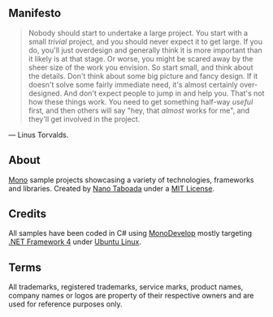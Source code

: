 Manifesto
---------
> Nobody should start to undertake a large project. You start with a small _trivial_ project, and you should never expect it to get large. If you do, you'll just overdesign and generally think it is more important than it likely is at that stage. Or worse, you might be scared away by the sheer size of the work you envision. So start small, and think about the details. Don't think about some big picture and fancy design. If it doesn't solve some fairly immediate need, it's almost certainly over-designed. And don't expect people to jump in and help you. That's not how these things work. You need to get something half-way _useful_ first, and then others will say "hey, that _almost_ works for me", and they'll get involved in the project.

— Linus Torvalds.

About
-----
[Mono](http://www.mono-project.com) sample projects showcasing a variety of technologies, frameworks and libraries. Created by [Nano Taboada](http://openid.nanotaboada.com.ar) under a [MIT License](http://opensource.org/licenses/mit-license.php).

Credits
-------
All samples have been coded in C# using [MonoDevelop](http://monodevelop.com) mostly targeting [.NET Framework 4](http://www.microsoft.com/net) under [Ubuntu Linux](http://www.ubuntu.com).

Terms
-----
All trademarks, registered trademarks, service marks, product names, company names or logos are property of their respective owners and are used for reference purposes only.
